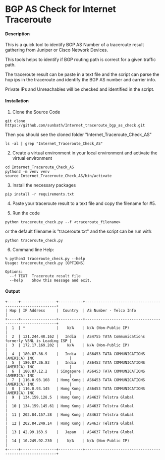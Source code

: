 # BGP AS Check for Internet Traceroute

#### Description

This is a quick tool to identify BGP AS Number of a traceroute result gathering from Juniper or Cisco Network Devices.

This tools helps to identify if BGP routing path is correct for a given traffic path.

The traceroute result can be paste in a text file and the script can parse the hop ips in the traceroute and identify the BGP AS number and carrier info.

Private IPs and Unreachables will be checked and identified in the script.

#### Installation

1. Clone the Source Code

```
git clone https://github.com/sunbath/Internet_traceroute_bgp_as_check.git
```

Then you should see the cloned folder "Internet_Traceroute_Check_AS"

```
ls -al | grep "Internet_Traceroute_Check_AS"
```

2. Create a virtual environment in your local environment and activate the virtual environment

```
cd Internet_Traceroute_Check_AS
python3 -m venv venv
source Internet_Traceroute_Check_AS/bin/activate
```

3. Install the necessary packages

```
pip install -r requirements.txt
```

4. Paste your traceroute result to a text file and copy the filename for #5.

5. Run the code

```
python traceroute_check.py --f <traceroute_filename>
```

or the default filename is "traceroute.txt" and the script can be run with:

```
python traceroute_check.py
```

6. Command line Help:

```
% python3 traceroute_check.py --help
Usage: traceroute_check.py [OPTIONS]

Options:
  --f TEXT  Traceroute result file
  --help    Show this message and exit.
```

#### Output 
```
+-----+----------------+-----------+---------------------------------------------------------+  
| Hop | IP Address     |  Country  | AS Number - Telco Info                                  |  
+-----+----------------+-----------+---------------------------------------------------------+  
|  1  | *              |    N/A    | N/A (Non-Public IP)                                     |  
|  2  | 121.244.40.162 |   India   | AS4755 TATA Communications formerly VSNL is Leading ISP |  
|  3  | 172.17.169.202 |    N/A    | N/A (Non-Public IP)                                     |  
|  4  | 180.87.36.9    |   India   | AS6453 TATA COMMUNICATIONS (AMERICA) INC                |  
|  5  | 180.87.36.83   |   India   | AS6453 TATA COMMUNICATIONS (AMERICA) INC                |  
|  6  | 180.87.12.2    | Singapore | AS6453 TATA COMMUNICATIONS (AMERICA) INC                |  
|  7  | 116.0.93.168   | Hong Kong | AS6453 TATA COMMUNICATIONS (AMERICA) INC                |  
|  8  | 116.0.93.145   | Hong Kong | AS6453 TATA COMMUNICATIONS (AMERICA) INC                |  
|  9  | 134.159.128.5  | Hong Kong | AS4637 Telstra Global                                   |  
|  10 | 134.159.145.61 | Hong Kong | AS4637 Telstra Global                                   |  
|  11 | 202.84.157.38  | Hong Kong | AS4637 Telstra Global                                   |  
|  12 | 202.84.249.14  | Hong Kong | AS4637 Telstra Global                                   |  
|  13 | 42.99.163.9    |   Japan   | AS4637 Telstra Global                                   |  
|  14 | 10.249.92.230  |    N/A    | N/A (Non-Public IP)                                     |  
+-----+----------------+-----------+---------------------------------------------------------+ 
```